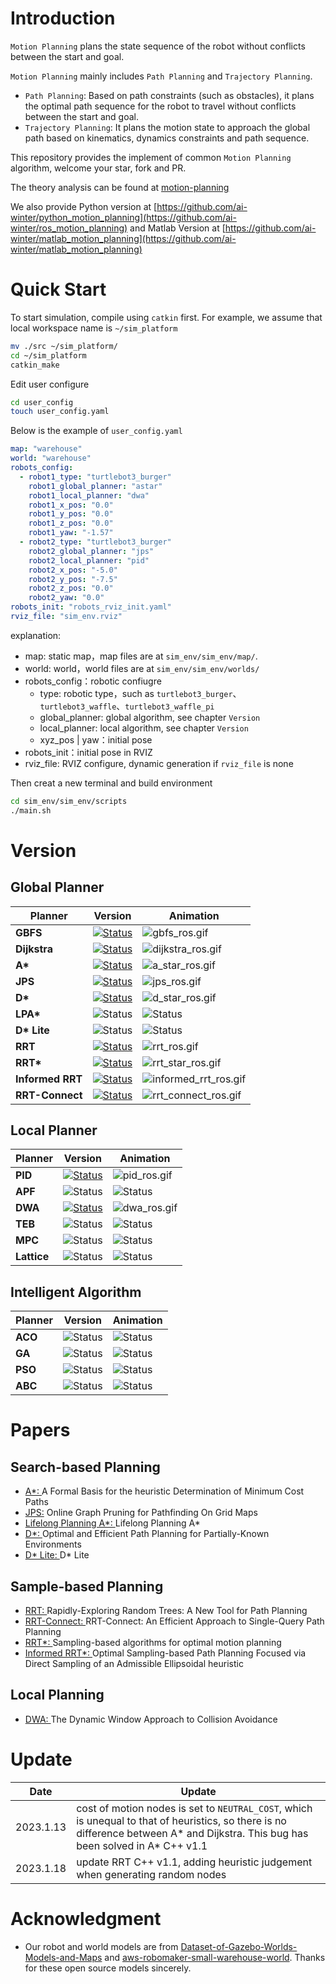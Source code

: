 
# Introduction

`Motion Planning` plans the state sequence of the robot without conflicts between the start and goal.

`Motion Planning` mainly includes `Path Planning` and `Trajectory Planning`.

* `Path Planning`: Based on path constraints (such as obstacles), it plans the optimal path sequence for the robot to travel without conflicts between the start and goal.
* `Trajectory Planning`: It plans the motion state to approach the global path based on kinematics, dynamics constraints and path sequence.

This repository provides the implement of common `Motion Planning` algorithm, welcome your star, fork and PR.

The theory analysis can be found at [motion-planning](https://blog.csdn.net/frigidwinter/category_11410243.html)
 
We also provide Python version at [https://github.com/ai-winter/python_motion_planning](https://github.com/ai-winter/ros_motion_planning) and Matlab Version at [https://github.com/ai-winter/matlab_motion_planning](https://github.com/ai-winter/matlab_motion_planning)


# Quick Start

To start simulation, compile using `catkin` first. For example, we assume that local workspace name is `~/sim_platform`
```sh
mv ./src ~/sim_platform/
cd ~/sim_platform
catkin_make
```

Edit user configure
```sh
cd user_config
touch user_config.yaml
```

Below is the example of `user_config.yaml`

```yaml
map: "warehouse"
world: "warehouse"
robots_config:
  - robot1_type: "turtlebot3_burger"
    robot1_global_planner: "astar"
    robot1_local_planner: "dwa"
    robot1_x_pos: "0.0"
    robot1_y_pos: "0.0"
    robot1_z_pos: "0.0"
    robot1_yaw: "-1.57"
  - robot2_type: "turtlebot3_burger"
    robot2_global_planner: "jps"
    robot2_local_planner: "pid"
    robot2_x_pos: "-5.0"
    robot2_y_pos: "-7.5"
    robot2_z_pos: "0.0"
    robot2_yaw: "0.0"
robots_init: "robots_rviz_init.yaml"
rviz_file: "sim_env.rviz"
```
explanation:
- map: static map，map files are at `sim_env/sim_env/map/`.
- world: world，world files are at `sim_env/sim_env/worlds/`
- robots_config：robotic confiugre
  - type: robotic type，such as `turtlebot3_burger`、`turtlebot3_waffle`、`turtlebot3_waffle_pi`
  - global_planner: global algorithm, see chapter `Version`
  - local_planner: local algorithm, see chapter `Version`
  - xyz_pos | yaw：initial pose
- robots_init：initial pose in RVIZ
- rviz_file: RVIZ configure, dynamic generation if `rviz_file` is none


Then creat a new terminal and build environment
    
```sh
cd sim_env/sim_env/scripts
./main.sh
```


# Version
## Global Planner

| Planner | Version | Animation
| ------- | --- | ------ | 
| **GBFS** | [![Status](https://img.shields.io/badge/done-v1.0-brightgreen)](https://github.com/ai-winter/ros_motion_planning/blob/master/src/planner/graph_planner/src/a_star.cpp) |![gbfs_ros.gif](gif/gbfs_ros.gif)
| **Dijkstra** | [![Status](https://img.shields.io/badge/done-v1.0-brightgreen)](https://github.com/ai-winter/ros_motion_planning/blob/master/src/planner/graph_planner/src/a_star.cpp)  |![dijkstra_ros.gif](gif/dijkstra_ros.gif)
| **A\*** | [![Status](https://img.shields.io/badge/done-v1.1-brightgreen)](https://github.com/ai-winter/ros_motion_planning/blob/master/src/planner/graph_planner/src/a_star.cpp) | ![a_star_ros.gif](gif/a_star_ros.gif)
| **JPS** | [![Status](https://img.shields.io/badge/done-v1.0-brightgreen)](https://github.com/ai-winter/ros_motion_planning/blob/master/src/planner/graph_planner/src/jump_point_search.cpp) | ![jps_ros.gif](gif/jps_ros.gif) |
| **D\*** | [![Status](https://img.shields.io/badge/done-v1.0-brightgreen)]((https://github.com/ai-winter/ros_motion_planning/blob/master/src/planner/graph_planner/src/d_star.cpp)) | ![d_star_ros.gif](gif/d_star_ros.gif)
| **LPA\*** | ![Status](https://img.shields.io/badge/develop-v1.0-red) | ![Status](https://img.shields.io/badge/gif-none-yellow)
| **D\* Lite** | ![Status](https://img.shields.io/badge/develop-v1.0-red) | ![Status](https://img.shields.io/badge/gif-none-yellow)
| **RRT** | [![Status](https://img.shields.io/badge/done-v1.1-brightgreen)](https://github.com/ai-winter/ros_motion_planning/blob/master/src/planner/sample_planner/src/rrt.cpp) | ![rrt_ros.gif](gif/rrt_ros.gif)
| **RRT\*** | [![Status](https://img.shields.io/badge/done-v1.0-brightgreen)](https://github.com/ai-winter/ros_motion_planning/blob/master/src/planner/sample_planner/src/rrt_star.cpp) | ![rrt_star_ros.gif](gif/rrt_star_ros.gif)
| **Informed RRT** | [![Status](https://img.shields.io/badge/done-v1.0-brightgreen)](https://github.com/ai-winter/ros_motion_planning/blob/master/src/planner/sample_planner/src/informed_rrt.cpp) | ![informed_rrt_ros.gif](gif/informed_rrt_ros.gif)
| **RRT-Connect** | [![Status](https://img.shields.io/badge/done-v1.0-brightgreen)](https://github.com/ai-winter/ros_motion_planning/blob/master/src/planner/sample_planner/src/rrt_connect.cpp) | ![rrt_connect_ros.gif](gif/rrt_connect_ros.gif)

## Local Planner
| Planner | Version | Animation
| ------- | ------- | ------ 
| **PID** | [![Status](https://img.shields.io/badge/done-v1.0-brightgreen)](https://github.com/ai-winter/ros_motion_planning/blob/master/src/planner/local_planner/pid_planner/src/pid_planner.cpp) | ![pid_ros.gif](gif/pid_ros.gif)
| **APF** | ![Status](https://img.shields.io/badge/develop-v1.0-red) | ![Status](https://img.shields.io/badge/gif-none-yellow)
| **DWA** | [![Status](https://img.shields.io/badge/done-v1.0-brightgreen)](https://github.com/ai-winter/ros_motion_planning/blob/master/src/planner/local_planner/dwa_planner/src/dwa.cpp) | ![dwa_ros.gif](gif/dwa_ros.gif)
| **TEB** | ![Status](https://img.shields.io/badge/develop-v1.0-red) | ![Status](https://img.shields.io/badge/gif-none-yellow)
| **MPC** | ![Status](https://img.shields.io/badge/develop-v1.0-red) | ![Status](https://img.shields.io/badge/gif-none-yellow)
| **Lattice** | ![Status](https://img.shields.io/badge/develop-v1.0-red) | ![Status](https://img.shields.io/badge/gif-none-yellow)

## Intelligent Algorithm

| Planner |Version | Animation
| ------- | --- | ------ 
| **ACO** | ![Status](https://img.shields.io/badge/develop-v1.0-red) | ![Status](https://img.shields.io/badge/gif-none-yellow)
| **GA**  | ![Status](https://img.shields.io/badge/develop-v1.0-red) | ![Status](https://img.shields.io/badge/gif-none-yellow)
| **PSO**  | ![Status](https://img.shields.io/badge/develop-v1.0-red) | ![Status](https://img.shields.io/badge/gif-none-yellow)
| **ABC** | ![Status](https://img.shields.io/badge/develop-v1.0-red) | ![Status](https://img.shields.io/badge/gif-none-yellow)


# Papers
## Search-based Planning
* [A*: ](https://ieeexplore.ieee.org/document/4082128) A Formal Basis for the heuristic Determination of Minimum Cost Paths
* [JPS:](https://ojs.aaai.org/index.php/AAAI/article/view/7994) Online Graph Pruning for Pathfinding On Grid Maps
* [Lifelong Planning A*: ](https://www.cs.cmu.edu/~maxim/files/aij04.pdf) Lifelong Planning A*
* [D*: ](http://web.mit.edu/16.412j/www/html/papers/original_dstar_icra94.pdf) Optimal and Efficient Path Planning for Partially-Known Environments
* [D* Lite: ](http://idm-lab.org/bib/abstracts/papers/aaai02b.pdf) D* Lite

## Sample-based Planning
* [RRT: ](http://msl.cs.uiuc.edu/~lavalle/papers/Lav98c.pdf) Rapidly-Exploring Random Trees: A New Tool for Path Planning
* [RRT-Connect: ](http://www-cgi.cs.cmu.edu/afs/cs/academic/class/15494-s12/readings/kuffner_icra2000.pdf) RRT-Connect: An Efficient Approach to Single-Query Path Planning
* [RRT*: ](https://journals.sagepub.com/doi/abs/10.1177/0278364911406761) Sampling-based algorithms for optimal motion planning
* [Informed RRT*: ](https://arxiv.org/abs/1404.2334) Optimal Sampling-based Path Planning Focused via Direct Sampling of an Admissible Ellipsoidal heuristic

## Local Planning

* [DWA: ](https://www.ri.cmu.edu/pub_files/pub1/fox_dieter_1997_1/fox_dieter_1997_1.pdf) The Dynamic Window Approach to Collision Avoidance

# Update
| Date | Update |
| ---- | ------ |
| 2023.1.13 | cost of motion nodes is set to `NEUTRAL_COST`, which is unequal to that of heuristics, so there is no difference between A* and Dijkstra. This bug has been solved in A* C++ v1.1 |
| 2023.1.18 | update RRT C++ v1.1, adding heuristic judgement when generating random nodes

# Acknowledgment
* Our robot and world models are from [
Dataset-of-Gazebo-Worlds-Models-and-Maps](https://github.com/mlherd/Dataset-of-Gazebo-Worlds-Models-and-Maps) and [
aws-robomaker-small-warehouse-world](https://github.com/aws-robotics/aws-robomaker-small-warehouse-world). Thanks for these open source models sincerely.

